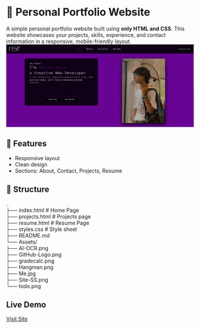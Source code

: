 # 🎨 Personal Portfolio Website

A simple personal portfolio website built using **only HTML and CSS**. This website showcases your projects, skills, experience, and contact information in a responsive, mobile-friendly layout.  
![Screen Shot](Assets/Site-SS.png)  
## 🔧 Features
- Responsive layout  
- Clean design  
- Sections: About, Contact, Projects, Resume
 ## 📁 Structure
.  
├── index.html # Home Page  
├── projects.html # Projects page  
├── resume.html # Resume Page  
├── styles.css # Style sheet  
├── README.md  
└── Assets/  
├── AI-OCR.png  
├── GitHub-Logo.png  
├── gradecalc.png  
├── Hangman.png  
├── Me.jpg  
├── Site-SS.png  
└── todo.png  
## Live Demo
[Visit Site](https://harikrishnanspillai.github.io/HSP/)
